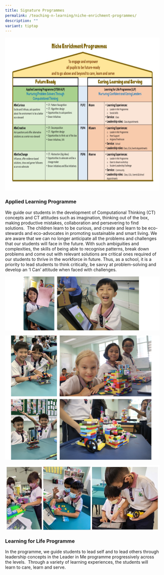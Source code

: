 ```yaml
---
title: Signature Programmes
permalink: /teaching-n-learning/niche-enrichment-programmes/
description: ""
variant: tiptap
---
```

<img src="/images/nicheep.png" style="width:700px;height:500px; float: center;">

### Applied Learning Programme
We guide our students in the development of Computational Thinking (CT) concepts and CT attitudes such as imagination, thinking out of the box, making productive mistakes, collaboration and persevering to find solutions.&nbsp; The children learn to be curious, and create and learn to be eco-stewards and eco-advocates in promoting sustainable and smart living.
We are aware that we can no longer anticipate all the problems and challenges that our students will face in the future. With such ambiguities and complexities, the skills of being able to recognise patterns, break down problems and come out with relevant solutions are critical ones required of our students to thrive in the workforce in future. Thus, as a school, it is a priority to lead students to think critically, be savvy at problem-solving and develop an ‘I Can’ attitude when faced with challenges.

![](/images/ALP2.png)

![](/images/ALP4.png)

![](/images/ALP%202023.jpg)

### Learning for Life  Programme
In the programme, we guide students to lead self and to lead others through leadership concepts in the Leader in Me programme progressively across the levels.&nbsp; Through a variety of learning experiences, the students will learn to care, learn and serve.